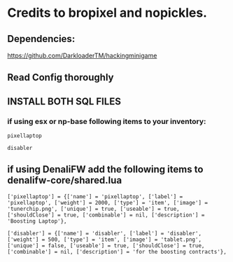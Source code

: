 # Credits to bropixel and nopickles.

## Dependencies:

https://github.com/DarkloaderTM/hackingminigame

## Read Config thoroughly

## INSTALL BOTH SQL FILES

### if using esx or np-base following items to your inventory: 
```
pixellaptop
```
```
disabler
```


## if using DenaliFW add the following items to denalifw-core/shared.lua 
```
['pixellaptop'] = {['name'] = 'pixellaptop', ['label'] = 'pixellaptop', ['weight'] = 2000, ['type'] = 'item', ['image'] = 'tunerchip.png', ['unique'] = true, ['useable'] = true,  ['shouldClose'] = true, ['combinable'] = nil, ['description'] = 'Boosting Laptop'}, 
```
```
['disabler'] = {['name'] = 'disabler', ['label'] = 'disabler', ['weight'] = 500, ['type'] = 'item', ['image'] = 'tablet.png', ['unique'] = false, ['useable'] = true, ['shouldClose'] = true, ['combinable'] = nil, ['description'] = 'for the boosting contracts'},
```
